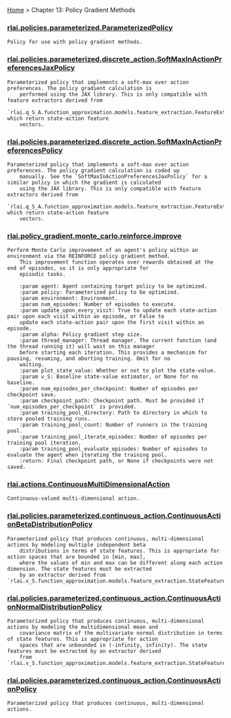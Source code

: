 [Home](index.md) > Chapter 13:  Policy Gradient Methods
### [rlai.policies.parameterized.ParameterizedPolicy](https://github.com/MatthewGerber/rlai/tree/master/src/rlai/policies/parameterized/__init__.py#L12)
```
Policy for use with policy gradient methods.
```
### [rlai.policies.parameterized.discrete_action.SoftMaxInActionPreferencesJaxPolicy](https://github.com/MatthewGerber/rlai/tree/master/src/rlai/policies/parameterized/discrete_action.py#L242)
```
Parameterized policy that implements a soft-max over action preferences. The policy gradient calculation is
    performed using the JAX library. This is only compatible with feature extractors derived from
    `rlai.q_S_A.function_approximation.models.feature_extraction.FeatureExtractor`, which return state-action feature
    vectors.
```
### [rlai.policies.parameterized.discrete_action.SoftMaxInActionPreferencesPolicy](https://github.com/MatthewGerber/rlai/tree/master/src/rlai/policies/parameterized/discrete_action.py#L19)
```
Parameterized policy that implements a soft-max over action preferences. The policy gradient calculation is coded up
    manually. See the `SoftMaxInActionPreferencesJaxPolicy` for a similar policy in which the gradient is calculated
    using the JAX library. This is only compatible with feature extractors derived from
    `rlai.q_S_A.function_approximation.models.feature_extraction.FeatureExtractor`, which return state-action feature
    vectors.
```
### [rlai.policy_gradient.monte_carlo.reinforce.improve](https://github.com/MatthewGerber/rlai/tree/master/src/rlai/policy_gradient/monte_carlo/reinforce.py#L28)
```
Perform Monte Carlo improvement of an agent's policy within an environment via the REINFORCE policy gradient method.
    This improvement function operates over rewards obtained at the end of episodes, so it is only appropriate for
    episodic tasks.

    :param agent: Agent containing target policy to be optimized.
    :param policy: Parameterized policy to be optimized.
    :param environment: Environment.
    :param num_episodes: Number of episodes to execute.
    :param update_upon_every_visit: True to update each state-action pair upon each visit within an episode, or False to
    update each state-action pair upon the first visit within an episode.
    :param alpha: Policy gradient step size.
    :param thread_manager: Thread manager. The current function (and the thread running it) will wait on this manager
    before starting each iteration. This provides a mechanism for pausing, resuming, and aborting training. Omit for no
    waiting.
    :param plot_state_value: Whether or not to plot the state-value.
    :param v_S: Baseline state-value estimator, or None for no baseline.
    :param num_episodes_per_checkpoint: Number of episodes per checkpoint save.
    :param checkpoint_path: Checkpoint path. Must be provided if `num_episodes_per_checkpoint` is provided.
    :param training_pool_directory: Path to directory in which to store pooled training runs.
    :param training_pool_count: Number of runners in the training pool.
    :param training_pool_iterate_episodes: Number of episodes per training pool iteration.
    :param training_pool_evaluate_episodes: Number of episodes to evaluate the agent when iterating the training pool.
    :return: Final checkpoint path, or None if checkpoints were not saved.
```
### [rlai.actions.ContinuousMultiDimensionalAction](https://github.com/MatthewGerber/rlai/tree/master/src/rlai/actions/__init__.py#L110)
```
Continuous-valued multi-dimensional action.
```
### [rlai.policies.parameterized.continuous_action.ContinuousActionBetaDistributionPolicy](https://github.com/MatthewGerber/rlai/tree/master/src/rlai/policies/parameterized/continuous_action.py#L485)
```
Parameterized policy that produces continuous, multi-dimensional actions by modeling multiple independent beta
    distributions in terms of state features. This is appropriate for action spaces that are bounded in [min, max],
    where the values of min and max can be different along each action dimension. The state features must be extracted
    by an extractor derived from `rlai.v_S.function_approximation.models.feature_extraction.StateFeatureExtractor`.
```
### [rlai.policies.parameterized.continuous_action.ContinuousActionNormalDistributionPolicy](https://github.com/MatthewGerber/rlai/tree/master/src/rlai/policies/parameterized/continuous_action.py#L178)
```
Parameterized policy that produces continuous, multi-dimensional actions by modeling the multidimensional mean and
    covariance matrix of the multivariate normal distribution in terms of state features. This is appropriate for action
    spaces that are unbounded in (-infinity, infinity). The state features must be extracted by an extractor derived
    from `rlai.v_S.function_approximation.models.feature_extraction.StateFeatureExtractor`.
```
### [rlai.policies.parameterized.continuous_action.ContinuousActionPolicy](https://github.com/MatthewGerber/rlai/tree/master/src/rlai/policies/parameterized/continuous_action.py#L26)
```
Parameterized policy that produces continuous, multi-dimensional actions.
```
